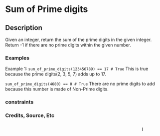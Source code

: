 # Sum of Prime digits

## Description

Given an integer, return the sum of the prime digits in the given integer.
Return -1 if there are no prime digits within the given number.

### Examples

Example 1:
`sum_of_prime_digits(123456789) == 17 # True`
This is true because the prime digits(2, 3, 5, 7) adds up to 17.

`sum_of_prime_digits(4680) == 0 # True`
There are no prime digits to add because
this number is made of Non-Prime digits.

### constraints

### Credits, Source, Etc

<p style="width: 75%; margin: 1rem auto 1rem; font-weight: bold; "><marquee >Made with <span style="font-size: 24px;">🫶🏿</span> in NYC by [@iamserda](https://www.twitter.com/iamserda)</marque></p>
